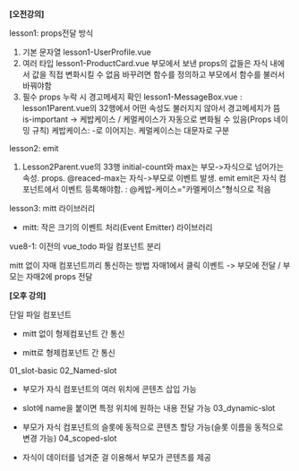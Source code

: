 **[오전강의]**

lesson1: props전달 방식

1. 기본 문자열 lesson1-UserProfile.vue
2. 여러 타입 lesson1-ProductCard.vue
부모에서 보낸 props의 값들은 자식 내에서 값을 직접 변화시킬 수 없음
바꾸려면 함수를 정의하고 부모에서 함수를 불러서 바꿔야함
3. 필수 props 누락 시 경고메세지 확인 lesson1-MessageBox.vue
: lesson1Parent.vue의 32행에서 어떤 속성도 불러지지 않아서 경고메세지가 뜸
is-important -> 케밥케이스 / 케멀케이스가 자동으로 변화될 수 있음(Props 네이밍 규칙)
케밥케이스: -로 이어지는. 케멀케이스는 대문자로 구분

lesson2: emit

1. Lesson2Parent.vue의 33행
initial-count와 max는 부모->자식으로 넘어가는 속성. props.
@reaced-max는 자식->부모로 이벤트 발생. emit
emit은 자식 컴포넌트에서 이벤트 등록해야함.
: @케밥-케이스="카멜케이스"형식으로 적음

lesson3: mitt 라이브러리

- mitt: 작은 크기의 이벤트 처리(Event Emitter) 라이브러리

vue8-1: 이전의 vue_todo 파일 컴포넌트 분리

mitt 없이 자매 컴포넌트끼리 통신하는 방법
자매1에서 클릭 이벤트 -> 부모에 전달 / 부모는 자매2에 props 전달

**[오후 강의]**

단일 파일 컴포넌트

  - mitt 없이 형제컴포넌트 간 통신

  - mitt로 형제컴포넌트 간 통신

01_slot-basic
02_Named-slot

  - 부모가 자식 컴포넌트의 여러 위치에 콘텐츠 삽입 가능

  - slot에 name을 붙이면 특정 위치에 원하는 내용 전달 가능
03_dynamic-slot

  - 부모가 자식 컴포넌트의 슬롯에 동적으로 콘텐츠 할당 가능(슬롯 이름을 동적으로 변경 가능)
04_scoped-slot

  - 자식이 데이터를 넘겨준 걸 이용해서 부모가 콘텐츠를 제공
